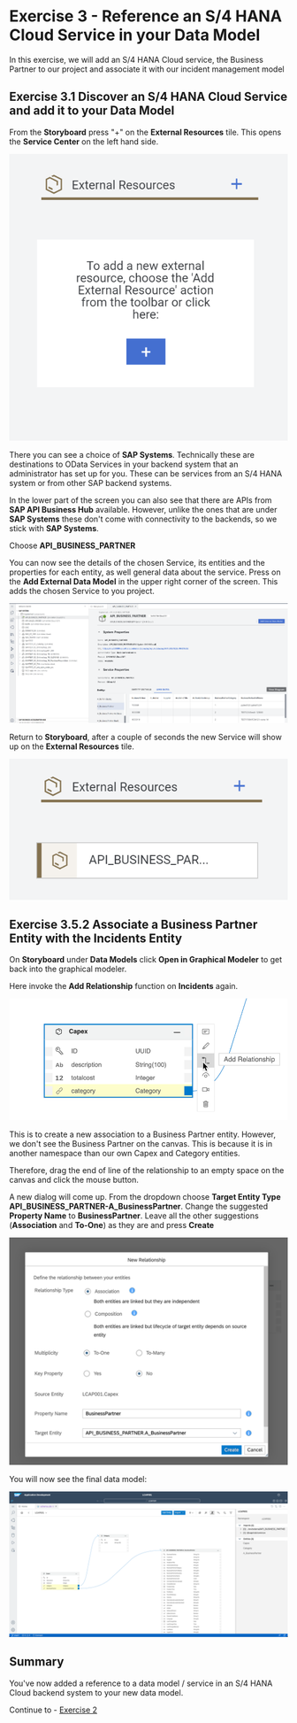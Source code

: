# Exercise 3 - Reference an S/4 HANA Cloud Service in your Data Model

In this exercise, we will add an S/4 HANA Cloud service, the Business Partner to our project and associate it with our incident management model

## Exercise 3.1 Discover an S/4 HANA Cloud Service and add it to your Data Model

From the **Storyboard** press "+" on the **External Resources** tile. This opens the **Service Center** on the left hand side.

![](/exercises/Ex3/images/externalresources.png)

There you can see a choice of **SAP Systems**. Technically these are destinations to OData Services in your backend system that an administrator has set up for you. These can be services from an S/4 HANA system or from other SAP backend systems.

In the lower part of the screen you can also see that there are APIs from **SAP API Business Hub** available. However, unlike the ones that are under **SAP Systems** these don't come with connectivity to the backends, so we stick with **SAP Systems**.

Choose **API_BUSINESS_PARTNER**

You can now see the details of the chosen Service, its entities and the properties for each entity, as well general data about the service.
Press on the **Add External Data Model** in the upper right corner of the screen.
This adds the chosen Service to you project.

![](/exercises/Ex3/images/businesspartner.png)

Return to **Storyboard**, after a couple of seconds the new Service will show up on the **External Resources** tile.

![](/exercises/Ex3/images/bpinstoryboard.png)

## Exercise 3.5.2 Associate a Business Partner Entity with the Incidents Entity

On **Storyboard** under **Data Models** click **Open in Graphical Modeler** to get back into the graphical modeler.

Here invoke the **Add Relationship** function on **Incidents** again.

![](/exercises/ex1.5/images/LCAP_153.png)

This is to create a new association to a Business Partner entity. However, we don't see the Business Partner on the canvas. This is because it is in another namespace than our own Capex and Category entities.

Therefore, drag the end of line of the relationship to an empty space on the canvas and click the mouse button.

A new dialog will come up. From the dropdown choose **Target Entity Type** **API_BUSINESS_PARTNER-A_BusinessPartner**. Change the suggested **Property Name** to **BusinessPartner**. Leave all the other suggestions (**Association** and **To-One**) as they are and press **Create**

![](/exercises/ex1.5/images/LCAP_154.png)

You will now see the final data model:

![](/exercises/ex1.5/images/LCAP_155.png)


## Summary

You've now added a reference to a data model / service in an S/4 HANA Cloud backend system to your new data model.

Continue to - [Exercise 2](../ex2/README.md)
